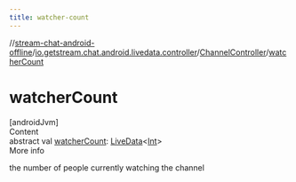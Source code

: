 ```yaml
---
title: watcher-count
---
```

//[stream-chat-android-offline](../../../index.md)/[io.getstream.chat.android.livedata.controller](../index.md)/[ChannelController](index.md)/[watcherCount](watcherCount.md)



# watcherCount  
[androidJvm]  
Content  
abstract val [watcherCount](watcherCount.md): [LiveData](https://developer.android.com/reference/kotlin/androidx/lifecycle/LiveData.html)&lt;[Int](https://kotlinlang.org/api/latest/jvm/stdlib/kotlin/-int/index.html)&gt;  
More info  


the number of people currently watching the channel

  



